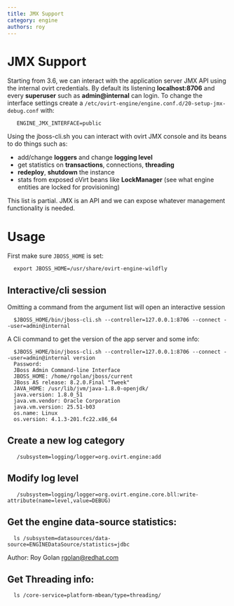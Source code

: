 ```yaml
---
title: JMX Support
category: engine
authors: roy
---
```


# JMX Support

Starting from 3.6, we can interact with the application server JMX API using the internal ovirt credentials.
By default its listening **localhost:8706** and every **superuser** such as **admin@internal** can login. To change the interface settings create a `/etc/ovirt-engine/engine.conf.d/20-setup-jmx-debug.conf` with:

       ENGINE_JMX_INTERFACE=public

Using the jboss-cli.sh you can interact with ovirt JMX console and its beans to do things such as:

*   add/change **loggers** and change **logging level**
*   get statistics on **transactions**, connections, **threading**
*   **redeploy**, **shutdown** the instance
*   stats from exposed oVirt beans like **LockManager** (see what engine entities are locked for provisioning)

This list is partial. JMX is an API and we can expose whatever management functionality is needed.

# Usage

First make sure `JBOSS_HOME` is set:

      export JBOSS_HOME=/usr/share/ovirt-engine-wildfly

## Interactive/cli session

Omitting a command from the argument list will open an interactive session

      $JBOSS_HOME/bin/jboss-cli.sh --controller=127.0.0.1:8706 --connect --user=admin@internal

A Cli command to get the version of the app server and some info:

      $JBOSS_HOME/bin/jboss-cli.sh --controller=127.0.0.1:8706 --connect --user=admin@internal version
      Password: 
      JBoss Admin Command-line Interface
      JBOSS_HOME: /home/rgolan/jboss/current
      JBoss AS release: 8.2.0.Final "Tweek"
      JAVA_HOME: /usr/lib/jvm/java-1.8.0-openjdk/
      java.version: 1.8.0_51
      java.vm.vendor: Oracle Corporation
      java.vm.version: 25.51-b03
      os.name: Linux
      os.version: 4.1.3-201.fc22.x86_64

## Create a new log category

       /subsystem=logging/logger=org.ovirt.engine:add

## Modify log level

       /subsystem=logging/logger=org.ovirt.engine.core.bll:write-attribute(name=level,value=DEBUG)

## Get the engine data-source statistics:

      ls /subsystem=datasources/data-source=ENGINEDataSource/statistics=jdbc

Author: Roy Golan <rgolan@redhat.com>

## Get Threading info:

      ls /core-service=platform-mbean/type=threading/

